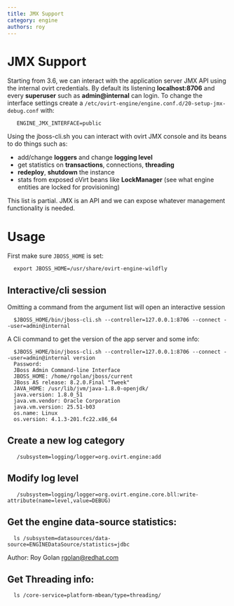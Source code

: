 ```yaml
---
title: JMX Support
category: engine
authors: roy
---
```


# JMX Support

Starting from 3.6, we can interact with the application server JMX API using the internal ovirt credentials.
By default its listening **localhost:8706** and every **superuser** such as **admin@internal** can login. To change the interface settings create a `/etc/ovirt-engine/engine.conf.d/20-setup-jmx-debug.conf` with:

       ENGINE_JMX_INTERFACE=public

Using the jboss-cli.sh you can interact with ovirt JMX console and its beans to do things such as:

*   add/change **loggers** and change **logging level**
*   get statistics on **transactions**, connections, **threading**
*   **redeploy**, **shutdown** the instance
*   stats from exposed oVirt beans like **LockManager** (see what engine entities are locked for provisioning)

This list is partial. JMX is an API and we can expose whatever management functionality is needed.

# Usage

First make sure `JBOSS_HOME` is set:

      export JBOSS_HOME=/usr/share/ovirt-engine-wildfly

## Interactive/cli session

Omitting a command from the argument list will open an interactive session

      $JBOSS_HOME/bin/jboss-cli.sh --controller=127.0.0.1:8706 --connect --user=admin@internal

A Cli command to get the version of the app server and some info:

      $JBOSS_HOME/bin/jboss-cli.sh --controller=127.0.0.1:8706 --connect --user=admin@internal version
      Password: 
      JBoss Admin Command-line Interface
      JBOSS_HOME: /home/rgolan/jboss/current
      JBoss AS release: 8.2.0.Final "Tweek"
      JAVA_HOME: /usr/lib/jvm/java-1.8.0-openjdk/
      java.version: 1.8.0_51
      java.vm.vendor: Oracle Corporation
      java.vm.version: 25.51-b03
      os.name: Linux
      os.version: 4.1.3-201.fc22.x86_64

## Create a new log category

       /subsystem=logging/logger=org.ovirt.engine:add

## Modify log level

       /subsystem=logging/logger=org.ovirt.engine.core.bll:write-attribute(name=level,value=DEBUG)

## Get the engine data-source statistics:

      ls /subsystem=datasources/data-source=ENGINEDataSource/statistics=jdbc

Author: Roy Golan <rgolan@redhat.com>

## Get Threading info:

      ls /core-service=platform-mbean/type=threading/

